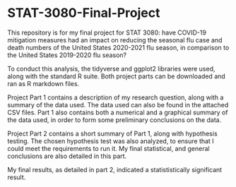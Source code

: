 # STAT-3080-Final-Project
This repository is for my final project for STAT 3080: have COVID-19 mitigation measures had an impact on reducing the seasonal flu case and death numbers of the United States 2020-2021 flu season, in comparison to the United States 2019-2020 flu season?

To conduct this analysis, the tidyverse and ggplot2 libraries were used, along with the standard R suite. Both project parts can be downloaded and ran as R markdown files.

Project Part 1 contains a description of my research question, along with a summary of the data used. The data used can also be found in the attached CSV files. Part 1 also contains both a numerical and a graphical summary of the data used, in order to form some preliminary conclusions on the data.

Project Part 2 contains a short summary of Part 1, along with hypothesis testing. The chosen hypothesis test was also analyzed, to ensure that I could meet the requirements to run it. My final statistical, and general conclusions are also detailed in this part.

My final results, as detailed in part 2, indicated a statististically significant result.
